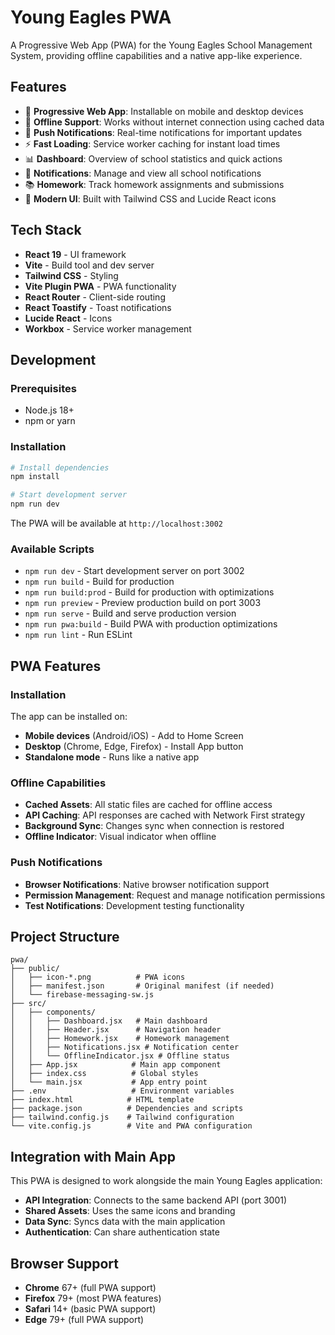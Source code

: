 # Young Eagles PWA

A Progressive Web App (PWA) for the Young Eagles School Management System, providing offline capabilities and a native app-like experience.

## Features

- 🚀 **Progressive Web App**: Installable on mobile and desktop devices
- 📱 **Offline Support**: Works without internet connection using cached data
- 🔔 **Push Notifications**: Real-time notifications for important updates
- ⚡ **Fast Loading**: Service worker caching for instant load times
- 📊 **Dashboard**: Overview of school statistics and quick actions
- 🔔 **Notifications**: Manage and view all school notifications
- 📚 **Homework**: Track homework assignments and submissions
- 🎨 **Modern UI**: Built with Tailwind CSS and Lucide React icons

## Tech Stack

- **React 19** - UI framework
- **Vite** - Build tool and dev server
- **Tailwind CSS** - Styling
- **Vite Plugin PWA** - PWA functionality
- **React Router** - Client-side routing
- **React Toastify** - Toast notifications
- **Lucide React** - Icons
- **Workbox** - Service worker management

## Development

### Prerequisites

- Node.js 18+ 
- npm or yarn

### Installation

```bash
# Install dependencies
npm install

# Start development server
npm run dev
```

The PWA will be available at `http://localhost:3002`

### Available Scripts

- `npm run dev` - Start development server on port 3002
- `npm run build` - Build for production
- `npm run build:prod` - Build for production with optimizations
- `npm run preview` - Preview production build on port 3003
- `npm run serve` - Build and serve production version
- `npm run pwa:build` - Build PWA with production optimizations
- `npm run lint` - Run ESLint

## PWA Features

### Installation

The app can be installed on:
- **Mobile devices** (Android/iOS) - Add to Home Screen
- **Desktop** (Chrome, Edge, Firefox) - Install App button
- **Standalone mode** - Runs like a native app

### Offline Capabilities

- **Cached Assets**: All static files are cached for offline access
- **API Caching**: API responses are cached with Network First strategy
- **Background Sync**: Changes sync when connection is restored
- **Offline Indicator**: Visual indicator when offline

### Push Notifications

- **Browser Notifications**: Native browser notification support
- **Permission Management**: Request and manage notification permissions
- **Test Notifications**: Development testing functionality

## Project Structure

```
pwa/
├── public/
│   ├── icon-*.png          # PWA icons
│   ├── manifest.json       # Original manifest (if needed)
│   └── firebase-messaging-sw.js
├── src/
│   ├── components/
│   │   ├── Dashboard.jsx   # Main dashboard
│   │   ├── Header.jsx      # Navigation header
│   │   ├── Homework.jsx    # Homework management
│   │   ├── Notifications.jsx # Notification center
│   │   └── OfflineIndicator.jsx # Offline status
│   ├── App.jsx            # Main app component
│   ├── index.css          # Global styles
│   └── main.jsx           # App entry point
├── .env                   # Environment variables
├── index.html            # HTML template
├── package.json          # Dependencies and scripts
├── tailwind.config.js    # Tailwind configuration
└── vite.config.js        # Vite and PWA configuration
```

## Integration with Main App

This PWA is designed to work alongside the main Young Eagles application:

- **API Integration**: Connects to the same backend API (port 3001)
- **Shared Assets**: Uses the same icons and branding
- **Data Sync**: Syncs data with the main application
- **Authentication**: Can share authentication state

## Browser Support

- **Chrome** 67+ (full PWA support)
- **Firefox** 79+ (most PWA features)
- **Safari** 14+ (basic PWA support)
- **Edge** 79+ (full PWA support)
